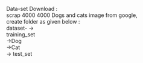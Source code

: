 <p>Data-set Download :<br> scrap 4000 4000 Dogs and cats image from google,<br> create folder as given below :<br> dataset- -&gt;<br> training_set<br> -&gt;Dog<br> -&gt;Cat<br> -&gt; test_set</p>
